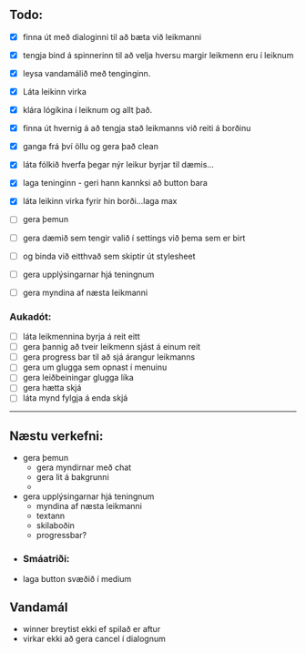 
## Todo:

 - [x] finna út með dialoginni til að bæta við leikmanni  
 - [x] tengja bind á spinnerinn til að velja hversu margir leikmenn eru í leiknum  
 - [x] leysa vandamálið með tenginginn.  
 - [x] Láta leikinn virka  
 - [x] klára lógíkina í leiknum og allt það.
 - [x] finna út hvernig á að tengja stað leikmanns við reiti á borðinu  
 - [x] ganga frá því öllu og gera það clean  
 - [x] láta fólkið hverfa þegar nýr leikur byrjar til dæmis...  
 - [x] laga teninginn - geri hann kannksi að button bara
 - [x] láta leikinn virka fyrir hin borði...laga max


 - [ ] gera þemun  
 - [ ] gera dæmið sem tengir valið í settings við þema sem er birt
 - [ ] og binda við eitthvað sem skiptir út stylesheet


 - [ ] gera upplýsingarnar hjá teningnum
 - [ ] gera myndina af næsta leikmanni


### Aukadót:
 - [ ] láta leikmennina byrja á reit eitt
 - [ ] gera þannig að tveir leikmenn sjást á einum reit
 - [ ] gera progress bar til að sjá árangur leikmanns  
 - [ ] gera um glugga sem opnast í menuinu  
 - [ ] gera leiðbeiningar glugga líka  
 - [ ] gera hætta skjá 
 - [ ] láta mynd fylgja á enda skjá 

---

## Næstu verkefni:
 - gera þemun
   - gera myndirnar með chat
   - gera lit á bakgrunni
   - 
 - gera upplýsingarnar hjá teningnum
   - myndina af næsta leikmanni
   - textann
   - skilaboðin
   - progressbar?
 - ### Smáatriði:
 - laga button svæðið í medium

## Vandamál

- winner breytist ekki ef spilað er aftur
- virkar ekki að gera cancel í dialognum
